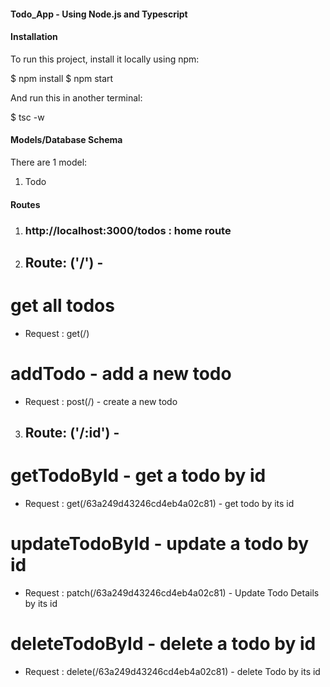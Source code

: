 #### Todo_App - Using Node.js and Typescript

#### Installation

To run this project, install it locally using npm:

$ npm install
$ npm start

And run this in another terminal:

$ tsc -w

#### Models/Database Schema

There are 1 model:

1. Todo

#### Routes

1. ### http://localhost:3000/todos : home route

2. ## Route: ('/') -

# get all todos

- Request : get(/)

# addTodo - add a new todo

- Request : post(/) - create a new todo

3. ## Route: ('/:id') -

# getTodoById - get a todo by id

- Request : get(/63a249d43246cd4eb4a02c81) - get todo by its id

# updateTodoById - update a todo by id

- Request : patch(/63a249d43246cd4eb4a02c81) - Update Todo Details by its id

# deleteTodoById - delete a todo by id

- Request : delete(/63a249d43246cd4eb4a02c81) - delete Todo by its id
